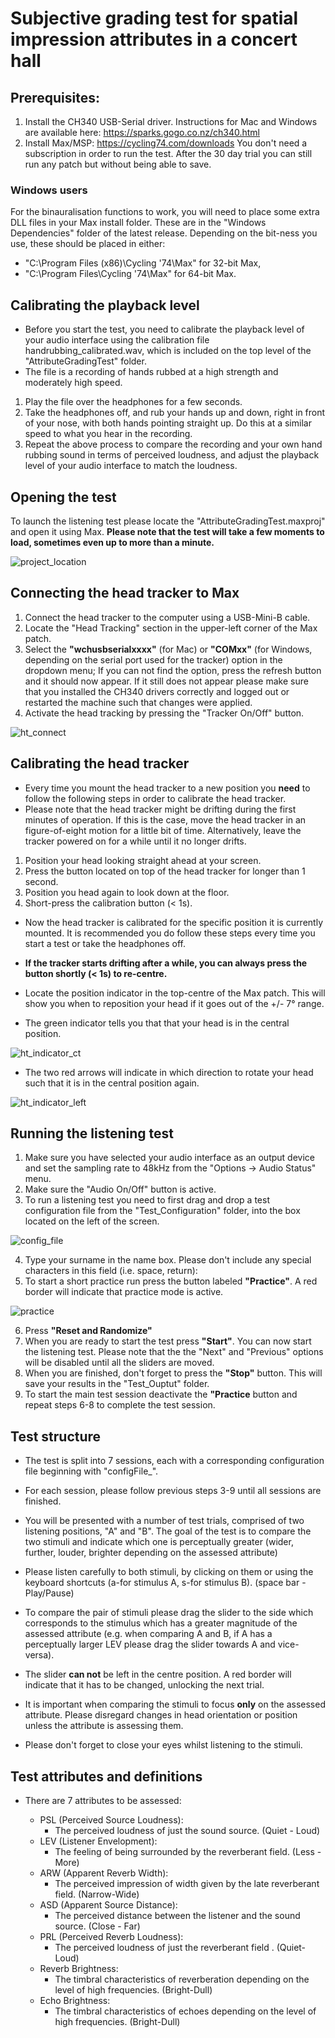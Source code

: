 # Subjective grading test for spatial impression attributes in a concert hall

## Prerequisites:

1. Install the CH340 USB-Serial driver. Instructions for Mac and Windows are available here: https://sparks.gogo.co.nz/ch340.html
2. Install Max/MSP: https://cycling74.com/downloads You don't need a subscription in order to run the test. After the 30 day trial you can still run any patch but without being able to save.

### Windows users

For the binauralisation functions to work, you will need to place some extra DLL files in your Max install folder. These are in the "Windows Dependencies" folder of the latest release. Depending on the bit-ness you use, these should be placed in either:

 * "C:\Program Files (x86)\Cycling '74\Max" for 32-bit Max,
 * "C:\Program Files\Cycling '74\Max" for 64-bit Max.


## Calibrating the playback level
- Before you start the test, you need to calibrate the playback level of your audio interface using the calibration file handrubbing_calibrated.wav, which is included on the top level of the "AttributeGradingTest" folder.
- The file is a recording of hands rubbed at a high strength and moderately high speed.

1. Play the file over the headphones for a few seconds.
2. Take the headphones off, and rub your hands up and down, right in front of your nose, with both hands pointing straight up. Do this at a similar speed to what you hear in the recording.
3. Repeat the above process to compare the recording and your own hand rubbing sound in terms of perceived loudness, and adjust the playback level of your audio interface to match the loudness.

## Opening the test

To launch the listening test please locate the "AttributeGradingTest.maxproj" and open it using Max. **Please note that the test will take a few moments to load, sometimes even up to more than a minute.**


![project_location](docs/project_location.png)


## Connecting the head tracker to Max

1. Connect the head tracker to the computer using a USB-Mini-B cable.
2. Locate the "Head Tracking" section in the upper-left corner of the Max patch.
3. Select the **"wchusbserialxxxx"** (for Mac) or **"COMxx"** (for Windows, depending on the serial port used for the tracker) option in the dropdown menu; If you can not find the option, press the refresh button and it should now appear. If it still does not appear please make sure that you installed the CH340 drivers correctly and logged out or restarted the machine such that changes were applied.
4. Activate the head tracking by pressing the "Tracker On/Off" button.

![ht_connect](docs/ht_connect.png)


## Calibrating the head tracker

- Every time you mount the head tracker to a new position you **need** to follow the following steps in order to calibrate the head tracker.
- Please note that the head tracker might be drifting during the first minutes of operation. If this is the case, move the head tracker in an figure-of-eight motion for a little bit of time. Alternatively, leave the tracker powered on for a while until it no longer drifts.

1. Position your head looking straight ahead at your screen.
2. Press the button located on top of the head tracker for longer than 1 second.
3. Position you head again to look down at the floor.
4. Short-press the calibration button (< 1s).

- Now the head tracker is calibrated for the specific position it is currently mounted. It is recommended you do follow these steps every time you start a test or take the headphones off.

* **If the tracker starts drifting after a while, you can always press the button shortly (< 1s) to re-centre.**

- Locate the position indicator in the top-centre of the Max patch. This will show you when to reposition your head if it goes out of the +/- 7° range.

- The green indicator tells you that that your head is in the central position.

![ht_indicator_ct](docs/ht_indicator_ct.png)

- The two red arrows will indicate in which direction to rotate your head such that it is in the central position again.

![ht_indicator_left](docs/ht_indicator_left.png)


## Running the listening test

1. Make sure you have selected your audio interface as an output device and set the sampling rate to 48kHz from the "Options -> Audio Status" menu.
2. Make sure the "Audio On/Off" button is active.
3. To run a listening test you need to first drag and drop a test configuration file from the "Test_Configuration" folder, into the box located on the left of the screen.

![config_file](docs/config_file.png)

4. Type your surname in the name box. Please don't include any special characters in this field (i.e. space, return):
5. To start a short practice run press the button labeled  **"Practice"**. A red border will indicate that practice mode is active.

![practice](docs/practice.png)

6. Press **"Reset and Randomize"**
7. When you are ready to start the test press **"Start"**. You can now start the listening test. Please note that the the "Next" and "Previous" options will be disabled until all the sliders are moved.
8. When you are finished, don't forget to press the **"Stop"** button. This will save your results in the "Test_Ouptut" folder.
9. To start the main test session deactivate the **"Practice** button and repeat steps 6-8 to complete the test session.

## Test structure

- The test is split into 7 sessions, each with a corresponding configuration file beginning with "configFile_".
- For each session, please follow previous steps 3-9 until all sessions are finished.

- You will be presented with a number of test trials, comprised of two listening positions, "A" and "B". The goal of the test is to compare the two stimuli and indicate which one is perceptually greater (wider, further, louder, brighter depending on the assessed attribute)
- Please listen carefully to both stimuli, by clicking on them or using the keyboard shortcuts (a-for stimulus A, s-for stimulus B). (space bar - Play/Pause)
- To compare the pair of stimuli please drag the slider to the side which corresponds to the stimulus which has a greater magnitude of the assessed attribute (e.g. when comparing A and B, if A has a perceptually larger LEV please drag the slider towards A and vice-versa).
- The slider **can not** be left in the centre position. A red border will indicate that it has to be changed, unlocking the next trial.

-  It is important when comparing the stimuli to focus **only** on the assessed attribute. Please disregard changes in head orientation or position unless the attribute is assessing them.
- Please don't forget to close your eyes whilst listening to the stimuli.

## Test attributes and definitions

- There are 7 attributes to be assessed:

  * PSL (Perceived Source Loudness):
    - The perceived loudness of just the sound source. (Quiet - Loud)
  * LEV (Listener Envelopment):
    - The feeling of being surrounded by the reverberant field. (Less - More)
  * ARW (Apparent Reverb Width):
    - The perceived impression of width given by the late reverberant field. (Narrow-Wide)
  * ASD (Apparent Source Distance):
    - The perceived distance between the listener and the sound source. (Close - Far)
  * PRL (Perceived Reverb Loudness):
    - The perceived loudness of just the reverberant field . (Quiet-Loud)
  * Reverb Brightness:
    - The timbral characteristics of reverberation depending on the level of high frequencies.	(Bright-Dull)
  * Echo Brightness:
    - The timbral characteristics of echoes depending on the level of high frequencies. (Bright-Dull)
